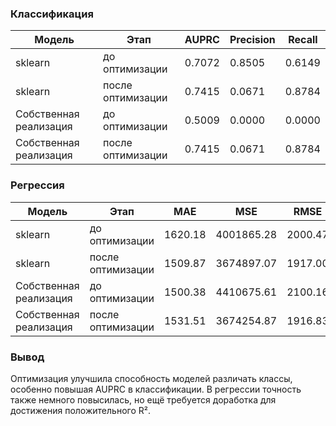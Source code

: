 
### Классификация

| Модель                 | Этап             | AUPRC   | Precision | Recall  |
|------------------------|------------------|---------|-----------|---------|
| sklearn                | до оптимизации   | 0.7072  | 0.8505    | 0.6149  |
| sklearn                | после оптимизации| 0.7415  | 0.0671    | 0.8784  |
| Собственная реализация | до оптимизации   | 0.5009  | 0.0000    | 0.0000  |
| Собственная реализация | после оптимизации| 0.7415  | 0.0671    | 0.8784  |

### Регрессия

| Модель                 | Этап             | MAE       | MSE            | RMSE      | R²        |
|------------------------|------------------|-----------|----------------|-----------|-----------|
| sklearn                | до оптимизации   | 1620.18   | 4001865.28     | 2000.47   | -0.0971   |
| sklearn                | после оптимизации| 1509.87   | 3674897.07     | 1917.00   | -0.0075   |
| Собственная реализация | до оптимизации   | 1500.38   | 4410675.61     | 2100.16   | -0.2092   |
| Собственная реализация | после оптимизации| 1531.51   | 3674254.87     | 1916.83   | -0.0073   |

### Вывод

Оптимизация улучшила способность моделей различать классы, особенно повышая AUPRC в классификации. В регрессии точность также немного повысилась, но ещё требуется доработка для достижения положительного R².

